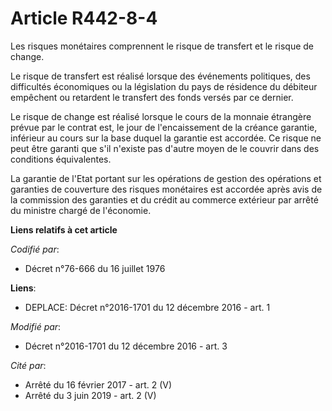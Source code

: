 # Article R442-8-4

Les risques monétaires comprennent le risque de transfert et le risque de change.

Le risque de transfert est réalisé lorsque des événements politiques, des difficultés économiques ou la législation du pays
de résidence du débiteur empêchent ou retardent le transfert des fonds versés par ce dernier.

Le risque de change est réalisé lorsque le cours de la monnaie étrangère prévue par le contrat est, le jour de l'encaissement
de la créance garantie, inférieur au cours sur la base duquel la garantie est accordée. Ce risque ne peut être garanti que
s'il n'existe pas d'autre moyen de le couvrir dans des conditions équivalentes.

La garantie de l'Etat portant sur les opérations de gestion des opérations et garanties de couverture des risques monétaires
est accordée après avis de la commission des garanties et du crédit au commerce extérieur par arrêté du ministre chargé de
l'économie.

**Liens relatifs à cet article**

_Codifié par_:

  - Décret n°76-666 du 16 juillet 1976

**Liens**:

  - DEPLACE: Décret n°2016-1701 du 12 décembre 2016 - art. 1

_Modifié par_:

  - Décret n°2016-1701 du 12 décembre 2016 - art. 3

_Cité par_:

  - Arrêté du 16 février 2017 - art. 2 (V)
  - Arrêté du 3 juin 2019 - art. 2 (V)

